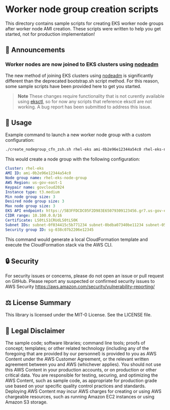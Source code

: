 # Worker node group creation scripts

This directory contains sample scripts for creating EKS worker node groups after worker node AMI creation. These scripts were written to help you get started, not for production implementation!

## 🔔 Announcements

### Worker nodes are now joined to EKS clusters using [nodeadm](nodeadm/README.md)

The new method of joining EKS clusters using [nodeadm](nodeadm/README.md) is significantly different than the deprecated bootstrap.sh script method. For this reason, some sample scripts have been provided here to get you started.

> **Note**
> These changes require functionality that is not curently available using [eksctl](https://eksctl.io/), so for now any scripts that reference eksctl are not working. A bug report has been submitted to address this issue.

## 👷 Usage

Example command to launch a new worker node group with a custom configuration:
```bash
./create_nodegroup_cfn_zsh.sh rhel-eks ami-0b2e96e12344a54c0 rhel-eks-node-group us-gov-east-1 govcloud2024 t3.medium 3 3 3 https://5B3FFDCDC05F2D983E65079309123456.gr7.us-gov-east-1.eks.amazonaws.com 10.100.0.0/16 LS0tLS1CRUdLS0tLS0K "subnet-0f034415c5b771234 subnet-0bdba07340be11234 subnet-05c651fa62a571234" sg-038c07b2206e12345
```
This would create a node group with the following configuration:
```yaml
Cluster: rhel-eks
AMI ID: ami-0b2e96e12344a54c0
Node group name: rhel-eks-node-group
AWS Region: us-gov-east-1
Keypair name: govcloud2024
Instance type: t3.medium
Min node group size: 3
Desired node group size: 3
Max node group size: 3
EKS API endpoint: https://5B3FFDCDC05F2D983E65079309123456.gr7.us-gov-east-1.eks.amazonaws.com
CIDR range: 10.100.0.0/16
Certificate: LS0tLS1CRUdLS0tLS0K
Subnet IDs: subnet-0f034415c5b771234 subnet-0bdba07340be11234 subnet-05c651fa62a571234
Security group ID: sg-038c07b2206e12345
```

This command would generate a local CloudFormation template and execute the CloudFormation stack via the AWS CLI.

## 🔒 Security

For security issues or concerns, please do not open an issue or pull request on GitHub. Please report any suspected or confirmed security issues to AWS Security https://aws.amazon.com/security/vulnerability-reporting/

## ⚖️ License Summary

This library is licensed under the MIT-0 License. See the LICENSE file.

## 📝 Legal Disclaimer

The sample code; software libraries; command line tools; proofs of concept; templates; or other related technology (including any of the foregoing that are provided by our personnel) is provided to you as AWS Content under the AWS Customer Agreement, or the relevant written agreement between you and AWS (whichever applies). You should not use this AWS Content in your production accounts, or on production or other critical data. You are responsible for testing, securing, and optimizing the AWS Content, such as sample code, as appropriate for production grade use based on your specific quality control practices and standards. Deploying AWS Content may incur AWS charges for creating or using AWS chargeable resources, such as running Amazon EC2 instances or using Amazon S3 storage.